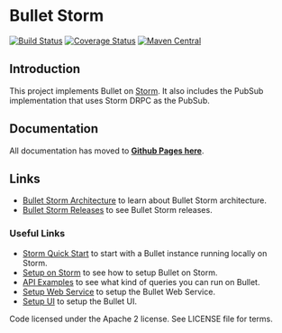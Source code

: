 # Bullet Storm

[![Build Status](https://travis-ci.com/bullet-db/bullet-storm.svg?branch=master)](https://travis-ci.com/bullet-db/bullet-storm) [![Coverage Status](https://coveralls.io/repos/github/bullet-db/bullet-storm/badge.svg?branch=master)](https://coveralls.io/github/bullet-db/bullet-storm?branch=master) [![Maven Central](https://maven-badges.herokuapp.com/maven-central/com.yahoo.bullet/bullet-storm/badge.svg)](https://maven-badges.herokuapp.com/maven-central/com.yahoo.bullet/bullet-storm/)

## Introduction

This project implements Bullet on [Storm](http://storm.apache.org). It also includes the PubSub implementation that uses Storm DRPC as the PubSub.

## Documentation

All documentation has moved to **[Github Pages here](https://bullet-db.github.io)**.

## Links

* [Bullet Storm Architecture](https://bullet-db.github.io/backend/storm-architecture/) to learn about Bullet Storm architecture.
* [Bullet Storm Releases](https://bullet-db.github.io/releases/#bullet-storm) to see Bullet Storm releases.

### Useful Links

* [Storm Quick Start](https://bullet-db.github.io/quick-start/storm) to start with a Bullet instance running locally on Storm.
* [Setup on Storm](https://bullet-db.github.io/backend/storm-setup/) to see how to setup Bullet on Storm.
* [API Examples](https://bullet-db.github.io/ws/examples/) to see what kind of queries you can run on Bullet.
* [Setup Web Service](https://bullet-db.github.io/ws/setup/) to setup the Bullet Web Service.
* [Setup UI](https://bullet-db.github.io/ui/setup/) to setup the Bullet UI.

Code licensed under the Apache 2 license. See LICENSE file for terms.
